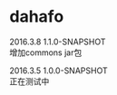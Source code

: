 # dahafo

2016.3.8   1.1.0-SNAPSHOT <br>
	增加commons jar包 <br>
	
2016.3.5 1.0.0-SNAPSHOT<br>
	正在测试中<br>
